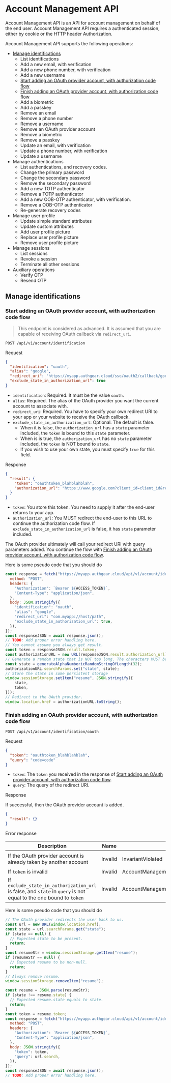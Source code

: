 # Account Management API

Account Management API is an API for account management on behalf of the end user. Account Management API requires a authenticated session, either by cookie or the HTTP header Authorization.

Account Management API supports the following operations:

- [Manage identifications](#manage-identifications)
  - List identifications
  - Add a new email, with verification
  - Add a new phone number, with verification
  - Add a new username
  - [Start adding an OAuth provider account, with authorization code flow](#start-adding-an-oauth-provider-account-with-authorization-code-flow)
  - [Finish adding an OAuth provider account, with authorization code flow](#finish-adding-an-oauth-provider-account-with-authorization-code-flow)
  - Add a biometric
  - Add a passkey
  - Remove an email
  - Remove a phone number
  - Remove a username
  - Remove an OAuth provider account
  - Remove a biometric
  - Remove a passkey
  - Update an email, with verification
  - Update a phone number, with verification
  - Update a username
- Manage authentications
  - List authentications, and recovery codes.
  - Change the primary password
  - Change the secondary password
  - Remove the secondary password
  - Add a new TOTP authenticator
  - Remove a TOTP authenticator
  - Add a new OOB-OTP authenticator, with verification.
  - Remove a OOB-OTP authenticator
  - Re-generate recovery codes
- Manage user profile
  - Update simple standard attributes
  - Update custom attributes
  - Add user profile picture
  - Replace user profile picture
  - Remove user profile picture
- Manage sessions
  - List sessions
  - Revoke a session
  - Terminate all other sessions
- Auxiliary operations
  - Verify OTP
  - Resend OTP

## Manage identifications

### Start adding an OAuth provider account, with authorization code flow

> This endpoint is considered as advanced. It is assumed that you are capable of
> receiving OAuth callback via `redirect_uri`.

`POST /api/v1/account/identification`

Request

```json
{
  "identification": "oauth",
  "alias": "google",
  "redirect_uri": "https://myapp.authgear.cloud/sso/oauth2/callback/google",
  "exclude_state_in_authorization_url": true
}
```

- `identification`: Required. It must be the value `oauth`.
- `alias`: Required. The alias of the OAuth provider you want the current account to associate with.
- `redirect_uri`: Required. You have to specify your own redirect URI to your app or your website to receive the OAuth callback.
- `exclude_state_in_authorization_url`: Optional. The default is false.
  - When it is false, the `authorization_url` has a `state` parameter included, the `token` is bound to this `state` parameter.
  - When is is true, the `authorization_url` has no `state` parameter included, the `token` is NOT bound to `state`.
  - If you wish to use your own state, you must specify `true` for this field.

Response

```json
{
  "result": {
    "token": "oauthtoken_blahblahblah",
    "authorization_url": "https://www.google.com?client_id=client_id&redirect_uri=redirect_uri"
  }
}
```

- `token`: You store this token. You need to supply it after the end-user returns to your app.
- `authorization_url`: You MUST redirect the end-user to this URL to continue the authorization code flow. If `exclude_state_in_authorization_url` is false, it has `state` parameter included.

The OAuth provider ultimately will call your redirect URI with query parameters added. You continue the flow with [Finish adding an OAuth provider account, with authorization code flow](#finish-adding-an-oauth-provider-account-with-authorization-code-flow).

Here is some pseudo code that you should do

```javascript
const response = fetch("https://myapp.authgear.cloud/api/v1/account/identification", {
  method: "POST",
  headers: {
    "Authorization": `Bearer ${ACCESS_TOKEN}`,
    "Content-Type": "application/json",
  },
  body: JSON.stringify({
    "identification": "oauth",
    "alias": "google",
    "redirect_uri": "com.myapp://host/path",
    "exclude_state_in_authorization_url": true,
  }),
});
const responseJSON = await response.json();
// TODO: Add proper error handling here.
// You cannot assume you always get result.
const token = responseJSON.result.token;
const authorizationURL = new URL(responseJSON.result.authorization_url);
// Generate a random state that is NOT too long. The characters MUST be URL safe.
const state = generateAlphaNumbericRandomStringOfLength(32);
authorizationURL.searchParams.set("state", state);
// Store the state in some persistent storage
window.sessionStorage.setItem("resume", JSON.stringify({
    state,
    token,
}));
// Redirect to the OAuth provider.
window.location.href = authorizationURL.toString();
```

### Finish adding an OAuth provider account, with authorization code flow

`POST /api/v1/account/identification/oauth`

Request

```json
{
  "token": "oauthtoken_blahblahblah",
  "query": "code=code"
}
```

- `token`: The `token` you received in the response of [Start adding an OAuth provider account, with authorization code flow](#start-adding-an-oauth-provider-account-with-authorization-code-flow).
- `query`: The query of the redirect URI.

Response

If successful, then the OAuth provider account is added.

```json
{
  "result": {}
}
```

Error response

|Description|Name|Reason|Info|
|---|---|---|---|
|If the OAuth provider account is already taken by another account|Invalid|InvariantViolated|`{"cause": { "kind": "DuplicatedIdentity" } }`|
|If `token` is invalid|Invalid|AccountManagementOAuthTokenInvalid||
|If `exclude_state_in_authorization_url` is false, and `state` in `query` is not equal to the one bound to `token`|Invalid|AccountManagementOAuthStateNotBoundToToken||

Here is some pseudo code that you should do

```javascript
// The OAuth provider redirects the user back to us.
const url = new URL(window.location.href);
const state = url.searchParams.get("state");
if (state == null) {
  // Expected state to be present.
  return;
}
const resumeStr = window.sessionStorage.getItem("resume");
if (resumeStr == null) {
  // Expected resume to be non-null.
  return;
}
// Always remove resume.
window.sessionStorage.removeItem("resume");

const resume = JSON.parse(resumeStr);
if (state !== resume.state) {
  // Expected resume.state equals to state.
  return;
}
const token = resume.token;
const response = fetch("https://myapp.authgear.cloud/api/v1/account/identification/oauth", {
  method: "POST",
  headers: {
    "Authorization": `Bearer ${ACCESS_TOKEN}`,
    "Content-Type": "application/json",
  },
  body: JSON.stringify({
    "token": token,
    "query": url.search,
  }),
});
const responseJSON = await response.json();
// TODO: Add proper error handling here.
```
